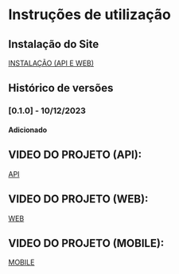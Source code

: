# Instruções de utilização

## Instalação do Site
<a href="./../INSTALL.md">INSTALAÇÃO (API E WEB)</a>


## Histórico de versões

### [0.1.0] - 10/12/2023
#### Adicionado
## VIDEO DO PROJETO (API):
<a href="https://www.youtube.com/watch?v=Aw0lJ7Inqq0">API</a>

##  VIDEO DO PROJETO (WEB):
<a href="https://www.youtube.com/watch?v=VJcgCiVVCuY&t=2s">WEB</a>

##  VIDEO DO PROJETO (MOBILE):
<a href="https://www.youtube.com/watch?v=y5kuDODyL_8">MOBILE</a>
